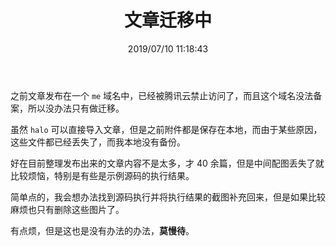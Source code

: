 ﻿---
title: "文章迁移中"
date: "2019/07/10 11:18:43"
updated: "2020/02/11 14:06:42"
permalink: "article-migration/"
categories:
 - [日志, 公告]
---

之前文章发布在一个 `me` 域名中，已经被腾讯云禁止访问了，而且这个域名没法备案，所以没办法只有做迁移。

虽然 `halo` 可以直接导入文章，但是之前附件都是保存在本地，而由于某些原因，这些文件都已经丢失了，而我本地没有备份。

好在目前整理发布出来的文章内容不是太多，才 40 余篇，但是中间配图丢失了就比较烦恼，特别是有些是示例源码的执行结果。

简单点的，我会想办法找到源码执行并将执行结果的截图补充回来，但是如果比较麻烦也只有删除这些图片了。

有点烦，但是这也是没有办法的办法，**莫慢待**。
